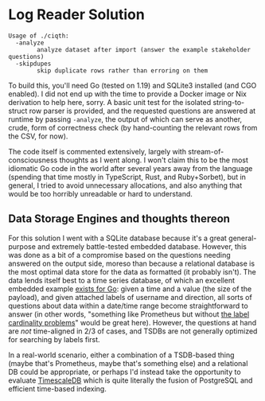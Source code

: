 # Log Reader Solution

```
Usage of ./ciqth:
  -analyze
    	analyze dataset after import (answer the example stakeholder questions)
  -skipdupes
    	skip duplicate rows rather than erroring on them
```

To build this, you'll need Go (tested on 1.19) and SQLite3 installed (and CGO
enabled). I did not end up with the time to provide a Docker image or Nix
derivation to help here, sorry. A basic unit test for the isolated
string-to-struct row parser is provided, and the requested questions are
answered at runtime by passing `-analyze`, the output of which can serve as
another, crude, form of correctness check (by hand-counting the relevant rows
from the CSV, for now).

The code itself is commented extensively, largely with stream-of-consciousness
thoughts as I went along. I won't claim this to be the most idiomatic Go code in
the world after several years away from the language (spending that time mostly
in TypeScript, Rust, and Ruby+Sorbet), but in general, I tried to avoid
unnecessary allocations, and also anything that would be too horribly unreadable
or hard to understand.

## Data Storage Engines and thoughts thereon

For this solution I went with a SQLite database because it's a great
general-purpose and extremely battle-tested embedded database. However, this was
done as a bit of a compromise based on the questions needing answered on the
output side, moreso than because a relational database is the most optimal data
store for the data as formatted (it probably isn't). The data lends itself best
to a time series database, of which an excellent embedded example [exists for
Go](https://github.com/nakabonne/tstorage): given a time and a value (the size
of the payload), and given attached labels of username and direction, all sorts
of questions about data within a date/time range become straightforward to
answer (in other words, "something like Prometheus but without [the label
cardinality
problems](https://grafana.com/blog/2022/02/15/what-are-cardinality-spikes-and-why-do-they-matter/)"
would be great here). However, the questions at hand are *not* time-aligned in
2/3 of cases, and TSDBs are not generally optimized for searching by labels
first.

In a real-world scenario, either a combination of a TSDB-based thing (maybe
that's Prometheus, maybe that's something else) and a relational DB could be
appropriate, or perhaps I'd instead take the opportunity to evaluate
[TimescaleDB](https://www.timescale.com/) which is quite literally the fusion of
PostgreSQL and efficient time-based indexing.
